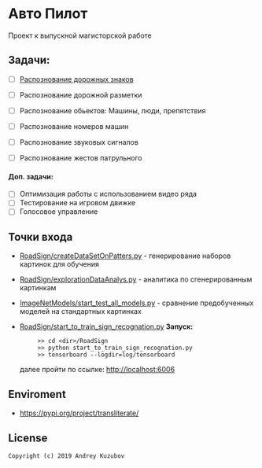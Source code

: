 # Авто Пилот 

Проект к выпускной магисторской работе


## Задачи:
* [ ] [Распознование дорожных знаков](RoadSign)
* [ ] Распознование дорожной разметки
* [ ] Распознование обьектов: Машины, люди, препятствия
* [ ] Распознование номеров машин
* [ ] Распознование звуковых сигналов
* [ ] Распознование жестов патрульного



#### Доп. задачи:
* [ ] Оптимизация работы с использованием видео ряда
* [ ] Тестирование на игровом движке
* [ ] Голосовое управление

## Точки входа

 * [RoadSign/createDataSetOnPatters.py](RoadSign/start_createDataSetOnPatters.py) - генерирование наборов картинок для обучения 
 
 * [RoadSign/explorationDataAnalys.py](RoadSign/explorationDataAnalys.py) - аналитика по сгенерированным картинкам
 
 * [ImageNetModels/start_test_all_models.py](ImageNetModels/start_test_all_models.py) - сравнение предобученных моделей на стандартных картинках
         
 * [RoadSign/start_to_train_sign_recognation.py](RoadSign/start_to_train_sign_recognation.py)
     <b>Запуск:</b>
     
            >> cd <dir>/RoadSign
            >> python start_to_train_sign_recognation.py
            >> tensorboard --logdir=log/tensorboard 
        
     далее пройти по ссылке: [http://localhost:6006](http://localhost:6006) 


## Enviroment
    
  * https://pypi.org/project/transliterate/  
       
## License
```
Copyright (c) 2019 Andrey Kuzubov
```     
